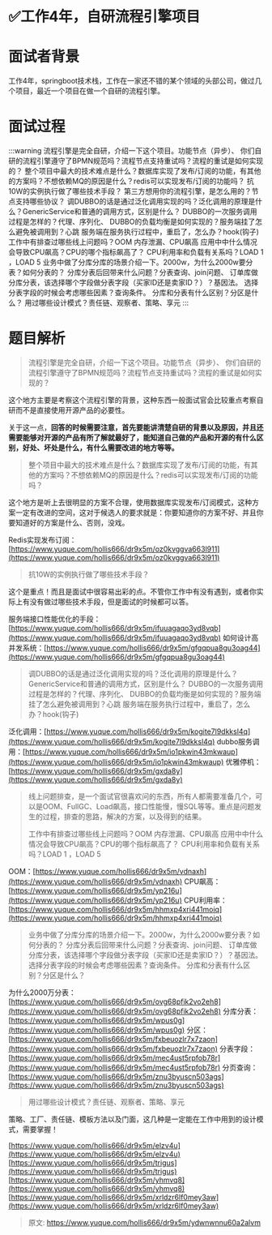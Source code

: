 # ✅工作4年，自研流程引擎项目


# 面试者背景

工作4年，springboot技术栈，工作在一家还不错的某个领域的头部公司，做过几个项目，最近一个项目在做一个自研的流程引擎。


# 面试过程
:::warning
流程引擎是完全自研，介绍一下这个项目。功能节点（异步）、
你们自研的流程引擎遵守了BPMN规范吗？流程节点支持重试吗？流程的重试是如何实现的？
整个项目中最大的技术难点是什么？数据库实现了发布/订阅的功能，有其他的方案吗？不想依赖MQ的原因是什么？redis可以实现发布/订阅的功能吗？
抗10W的实例执行做了哪些技术手段？
第三方想用你的流程引擎，是怎么用的？节点支持哪些协议？
调DUBBO的话是通过泛化调用实现的吗？泛化调用的原理是什么？GenericService和普通的调用方式，区别是什么？
DUBBO的一次服务调用过程是怎样的？代理、序列化、
DUBBO的负载均衡是如何实现的？服务端挂了怎么避免被调用到？心跳
服务端在服务执行过程中，重启了，怎么办？hook(钩子)
工作中有排查过哪些线上问题吗？OOM 内存泄漏、CPU飙高
应用中中什么情况会导致CPU飙高？CPU的哪个指标飙高了？
CPU利用率和负载有关系吗？LOAD 1 ，LOAD 5
业务中做了分库分库的场景介绍一下。2000w，为什么2000w要分表？如何分表的？
分库分表后回带来什么问题？分表查询、join问题、
订单库做分库分表，该选择哪个字段做分表字段（买家ID还是卖家ID？）？基因法。
选择分表字段的时候会考虑哪些因素？查询条件。
分库和分表有什么区别？分区是什么？
用过哪些设计模式？责任链、观察者、策略、享元
:::


# 题目解析

> 流程引擎是完全自研，介绍一下这个项目。功能节点（异步）、
> 你们自研的流程引擎遵守了BPMN规范吗？流程节点支持重试吗？流程的重试是如何实现的？


这个地方主要是考察这个流程引擎的背景，这种东西一般面试官会比较重点考察自研而不是直接使用开源产品的必要性。

关于这一点，**回答的时候需要注意，首先要能讲清楚自研的背景以及原因，并且还需要能够对开源的产品有所了解就最好了，能知道自己做的产品和开源的有什么区别，好处、坏处是什么，有什么需要改进的地方等等。**

> 整个项目中最大的技术难点是什么？数据库实现了发布/订阅的功能，有其他的方案吗？不想依赖MQ的原因是什么？redis可以实现发布/订阅的功能吗？


这个地方是听上去很明显的方案不合理，使用数据库实现发布/订阅模式，这种方案一定有改进的空间，这对于候选人的要求就是：你要知道你的方案不好、并且你要知道好的方案是什么、否则，没戏。

Redis实现发布订阅：[https://www.yuque.com/hollis666/dr9x5m/oz0kvggva663l911](https://www.yuque.com/hollis666/dr9x5m/oz0kvggva663l911)

> 抗10W的实例执行做了哪些技术手段？


这个是重点！而且是面试中很容易出彩的点。不管你工作中有没有遇到，或者你实际上有没有做过哪些技术手段，但是面试的时候都可以答。

服务端接口性能优化的手段：[https://www.yuque.com/hollis666/dr9x5m/ifuuagaqo3yd8vqb](https://www.yuque.com/hollis666/dr9x5m/ifuuagaqo3yd8vqb)
如何设计高并发系统：[https://www.yuque.com/hollis666/dr9x5m/gfgqpua8gu3oag44](https://www.yuque.com/hollis666/dr9x5m/gfgqpua8gu3oag44)

> 调DUBBO的话是通过泛化调用实现的吗？泛化调用的原理是什么？GenericService和普通的调用方式，区别是什么？
> DUBBO的一次服务调用过程是怎样的？代理、序列化、
> DUBBO的负载均衡是如何实现的？服务端挂了怎么避免被调用到？心跳
> 服务端在服务执行过程中，重启了，怎么办？hook(钩子)


泛化调用：[https://www.yuque.com/hollis666/dr9x5m/kogite7l9dkksl4q](https://www.yuque.com/hollis666/dr9x5m/kogite7l9dkksl4q)
dubbo服务调用：[https://www.yuque.com/hollis666/dr9x5m/io1pkwin43mkwaup](https://www.yuque.com/hollis666/dr9x5m/io1pkwin43mkwaup)
优雅停机：[https://www.yuque.com/hollis666/dr9x5m/gxda8y](https://www.yuque.com/hollis666/dr9x5m/gxda8y)

> 线上问题排查，是一个面试官很喜欢问的东西，所有人都需要准备几个，可以是OOM、FullGC、Load飙高，接口性能慢，慢SQL等等。重点是问题发生的过程，排查的思路，解决的方案，以及得到的结果。
> 
> 工作中有排查过哪些线上问题吗？OOM 内存泄漏、CPU飙高
> 应用中中什么情况会导致CPU飙高？CPU的哪个指标飙高了？
> CPU利用率和负载有关系吗？LOAD 1 ，LOAD 5


OOM：[https://www.yuque.com/hollis666/dr9x5m/vdnaxh](https://www.yuque.com/hollis666/dr9x5m/vdnaxh)
CPU飙高：[https://www.yuque.com/hollis666/dr9x5m/yp216u](https://www.yuque.com/hollis666/dr9x5m/yp216u)
CPU利用率：[https://www.yuque.com/hollis666/dr9x5m/hhmxp4xri441moiq](https://www.yuque.com/hollis666/dr9x5m/hhmxp4xri441moiq)

> 业务中做了分库分库的场景介绍一下。2000w，为什么2000w要分表？如何分表的？
> 分库分表后回带来什么问题？分表查询、join问题、
> 订单库做分库分表，该选择哪个字段做分表字段（买家ID还是卖家ID？）？基因法。
> 选择分表字段的时候会考虑哪些因素？查询条件。
> 分库和分表有什么区别？分区是什么？


为什么2000万分表：[https://www.yuque.com/hollis666/dr9x5m/ovg68pfik2vo2eh8](https://www.yuque.com/hollis666/dr9x5m/ovg68pfik2vo2eh8)
分库分表：[https://www.yuque.com/hollis666/dr9x5m/wpus0g](https://www.yuque.com/hollis666/dr9x5m/wpus0g)
分区：[https://www.yuque.com/hollis666/dr9x5m/fxbeuozlr7x7zaon](https://www.yuque.com/hollis666/dr9x5m/fxbeuozlr7x7zaon)
分表字段：[https://www.yuque.com/hollis666/dr9x5m/mec4ust5rpfob78r](https://www.yuque.com/hollis666/dr9x5m/mec4ust5rpfob78r)
分页查询：[https://www.yuque.com/hollis666/dr9x5m/znu3byuscn503ags](https://www.yuque.com/hollis666/dr9x5m/znu3byuscn503ags)

> 用过哪些设计模式？责任链、观察者、策略、享元


策略、工厂、责任链、模板方法以及门面，这几种是一定能在工作中用到的设计模式，需要掌握！

[https://www.yuque.com/hollis666/dr9x5m/elzv4u](https://www.yuque.com/hollis666/dr9x5m/elzv4u)
[https://www.yuque.com/hollis666/dr9x5m/trigus](https://www.yuque.com/hollis666/dr9x5m/trigus)
[https://www.yuque.com/hollis666/dr9x5m/yhmvq8](https://www.yuque.com/hollis666/dr9x5m/yhmvq8)
[https://www.yuque.com/hollis666/dr9x5m/xrldzr6lf0mey3aw](https://www.yuque.com/hollis666/dr9x5m/xrldzr6lf0mey3aw)


> 原文: <https://www.yuque.com/hollis666/dr9x5m/ydwnwnnu60a2alvm>